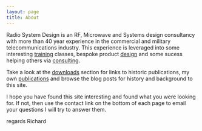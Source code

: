 ```yaml
---
layout: page
title: About
---
```

Radio System Design is an RF, Microwave and Systems design consultancy with 
more than 40 year experience in the commercial and military telecommunications industry.
This experience is leveraged into some interesting [training](/pages/Training) classes, bespoke 
product [design](/pages/Design) and some sucess helping others via [consulting](/pages/Consulting).

Take a look at the [downloads](/Downloads) section for links to historic publications, 
my own [publications](Publications) and browse the blog posts for history and background to this site.

I hope you have found this site interesting and found what you were looking for. 
If not, then use the contact link on the bottom of each page to email your questions I will try to answer them.

regards Richard




